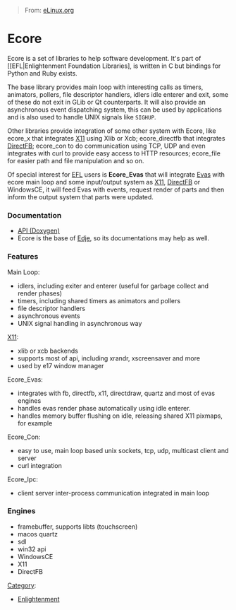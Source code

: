 > From: [eLinux.org](http://eLinux.org/Ecore "http://eLinux.org/Ecore")


# Ecore



Ecore is a set of libraries to help software development. It's part of
[[EFL|Enlightenment Foundation Libraries], is written in C but bindings
for Python and Ruby exists.

The base library provides main loop with interesting calls as timers,
animators, pollers, file descriptor handlers, idlers idle enterer and
exit, some of these do not exit in GLib or Qt counterparts. It will also
provide an asynchronous event dispatching system, this can be used by
applications and is also used to handle UNIX signals like `SIGHUP`.

Other libraries provide integration of some other system with Ecore,
like ecore\_x that integrates [X11](http://eLinux.org/X11 "X11") using Xlib or Xcb;
ecore\_directfb that integrates [DirectFB](http://eLinux.org/DirectFB "DirectFB");
ecore\_con to do communication using TCP, UDP and even integrates with
curl to provide easy access to HTTP resources; ecore\_file for easier
path and file manipulation and so on.

Of special interest for [EFL](http://eLinux.org/EFL "EFL") users is **Ecore\_Evas** that
will integrate [Evas](http://eLinux.org/Evas "Evas") with ecore main loop and some
input/output system as [X11](http://eLinux.org/X11 "X11"),
[DirectFB](http://eLinux.org/DirectFB "DirectFB") or WindowsCE, it will feed Evas with
events, request render of parts and then inform the output system that
parts were updated.

### Documentation

-   [API (Doxygen)](http://docs.enlightenment.org/api/ecore/html)
-   Ecore is the base of [Edje](http://eLinux.org/Edje "Edje"), so its documentations may
    help as well.



### Features

Main Loop:

-   idlers, including exiter and enterer (useful for garbage collect and
    render phases)
-   timers, including shared timers as animators and pollers
-   file descriptor handlers
-   asynchronous events
-   UNIX signal handling in asynchronous way

[X11](http://eLinux.org/X11 "X11"):

-   xlib or xcb backends
-   supports most of api, including xrandr, xscreensaver and more
-   used by e17 window manager

Ecore\_Evas:

-   integrates with fb, directfb, x11, directdraw, quartz and most of
    evas engines
-   handles evas render phase automatically using idle enterer.
-   handles memory buffer flushing on idle, releasing shared X11
    pixmaps, for example

Ecore\_Con:

-   easy to use, main loop based unix sockets, tcp, udp, multicast
    client and server
-   curl integration

Ecore\_Ipc:

-   client server inter-process communication integrated in main loop



### Engines

-   framebuffer, supports libts (touchscreen)
-   macos quartz
-   sdl
-   win32 api
-   WindowsCE
-   X11
-   DirectFB


[Category](http://eLinux.org/Special:Categories "Special:Categories"):

-   [Enlightenment](http://eLinux.org/index.php?title=Category:Enlightenment&action=edit&redlink=1 "Category:Enlightenment (page does not exist)")


